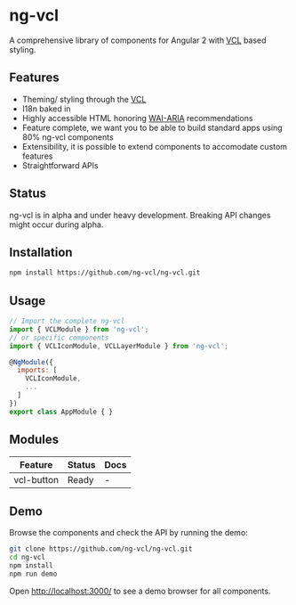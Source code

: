 # ng-vcl

A comprehensive library of components for Angular 2 with [VCL](http://vcl.github.io/) based styling.

## Features

- Theming/ styling through the [VCL](http://vcl.github.io/)
- I18n baked in
- Highly accessible HTML honoring [WAI-ARIA](https://www.w3.org/WAI/intro/aria) recommendations
- Feature complete, we want you to be able to build standard apps using 80% ng-vcl components
- Extensibility, it is possible to extend components to accomodate custom features
- Straightforward APIs

## Status

ng-vcl is in alpha and under heavy development.
Breaking API changes might occur during alpha.

## Installation

```sh
npm install https://github.com/ng-vcl/ng-vcl.git
```

## Usage

```js
// Import the complete ng-vcl
import { VCLModule } from 'ng-vcl';
// or specific components
import { VCLIconModule, VCLLayerModule } from 'ng-vcl';

@NgModule({
  imports: [
    VCLIconModule,
    ...
  ]
})
export class AppModule { }
```


## Modules

| Feature          | Status                                       | Docs         |
|------------------|----------------------------------------------|--------------|
| vcl-button       |                                        Ready |            - |

 [1]: https://github.com/angular/material2/blob/master/src/lib/button/README.md


## Demo

Browse the components and check the API by running the demo:

```sh
git clone https://github.com/ng-vcl/ng-vcl.git
cd ng-vcl
npm install
npm run demo
```
Open [http://localhost:3000/](http://localhost:3000/) to see a demo browser
for all components.

